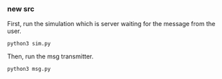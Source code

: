 ### new src
First, run the simulation which is server waiting for the message from the user.
```
python3 sim.py
```
Then, run the msg transmitter.
```
python3 msg.py
```